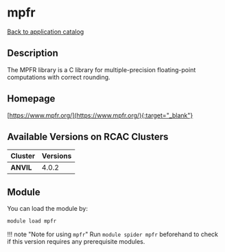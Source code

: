 # mpfr

[Back to application catalog](../app_catalog.md)

## Description

The MPFR library is a C library for multiple-precision floating-point computations with correct rounding.

## Homepage

[https://www.mpfr.org/](https://www.mpfr.org/){:target="_blank"}

## Available Versions on RCAC Clusters

|Cluster|Versions|
|---|---|
**ANVIL**|4.0.2

## Module

You can load the module by:

```bash
module load mpfr
```

!!! note "Note for using `mpfr`"
    Run `module spider mpfr` beforehand to check if this version requires any prerequisite modules.
